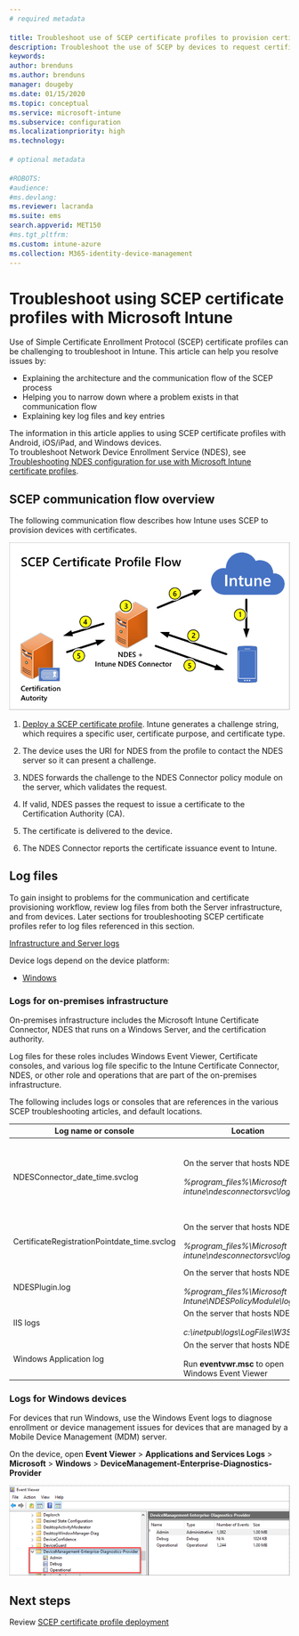```yaml
---
# required metadata

title: Troubleshoot use of SCEP certificate profiles to provision certificates with Intune | Microsoft Docs
description: Troubleshoot the use of SCEP by devices to request certificates for use with Intune, including communication from devices to NDES, NDES to certification authorities, and from the Intune Certificate Connector to the Intune service.  
keywords:
author: brenduns
ms.author: brenduns
manager: dougeby
ms.date: 01/15/2020
ms.topic: conceptual
ms.service: microsoft-intune
ms.subservice: configuration
ms.localizationpriority: high
ms.technology:

# optional metadata

#ROBOTS:
#audience:
#ms.devlang:
ms.reviewer: lacranda
ms.suite: ems
search.appverid: MET150
#ms.tgt_pltfrm:
ms.custom: intune-azure
ms.collection: M365-identity-device-management
---
```


# Troubleshoot using SCEP certificate profiles with Microsoft Intune

Use of Simple Certificate Enrollment Protocol (SCEP) certificate profiles can be challenging to troubleshoot in Intune. This article can help you resolve issues by:

- Explaining the architecture and the communication flow of the SCEP process
- Helping you to narrow down where a problem exists in that communication flow
- Explaining key log files and key entries

The information in this article applies to using SCEP certificate profiles with Android, iOS/iPad, and Windows devices.  
To troubleshoot Network Device Enrollment Service (NDES), see [Troubleshooting NDES configuration for use with Microsoft Intune certificate profiles]( https://support.microsoft.com/help/4459540/troubleshoot-ndes-configuration-for-use-with-intune).

## SCEP communication flow overview
The following communication flow describes how Intune uses SCEP to provision devices with certificates.

![SCEP certificate profile flow](../protect/media/troubleshoot-scep-certificate-profiles/scep-certificate-profile-flow.png)

1. [Deploy a SCEP certificate profile](). Intune generates a challenge string, which requires a specific user, certificate purpose, and certificate type.

2. The device uses the URI for NDES from the profile to contact the NDES server so it can present a challenge.

3. NDES forwards the challenge to the NDES Connector policy module on the server, which validates the request.

4. If valid, NDES passes the request to issue a certificate to the Certification Authority (CA).

5. The certificate is delivered to the device.

6. The NDES Connector reports the certificate issuance event to Intune.

## Log files

To gain insight to problems for the communication and certificate provisioning workflow, review log files from both the Server infrastructure, and from devices. Later sections for troubleshooting SCEP certificate profiles refer to log files referenced in this section.

[Infrastructure and Server logs](logs-for-on-premises-infrastructure)

Device logs depend on the device platform:  

<!-- Content in progrss 
- [Android](#logs-for-android):  
  ***PENDING*** additional content
- [iOS/iPadOS](#logs-for-ios):  
-->

- [Windows](#logs-for-windows)

### Logs for on-premises infrastructure
  
On-premises infrastructure includes the Microsoft Intune Certificate Connector, NDES that runs on a Windows Server, and the certification authority.

Log files for these roles includes Windows Event Viewer, Certificate consoles, and various log file specific to the Intune Certificate Connector, NDES, or other role and operations that are part of the on-premises infrastructure.

The following includes logs or consoles that are references in the various SCEP troubleshooting articles, and default locations. 

| Log name or console | Location | Details  |
|---------------------|-------------|-------------------------------------|
|NDESConnector_date_time.svclog | On the server that hosts NDES: <br><br>*%program_files%\Microsoft intune\ndesconnectorsvc\logs\logs*| This log shows communication from the Microsoft Intune Certificate Connector to the Intune cloud service. <br><br>  Related registry key: *HKLM\SW\Microsoft\MicrosoftIntune\NDESConnector\ConnectionStatus* <br><br> We recommend that you use [Service Trace Viewer Tool](https://docs.microsoft.com/dotnet/framework/wcf/service-trace-viewer-tool-svctraceviewer-exe) to view the log files.|
|CertificateRegistrationPointdate_time.svclog   | On the server that hosts NDES: <br><br>*%program_files%\Microsoft intune\ndesconnectorsvc\logs\logs*  |This log shows NDES policy module receiving and verifying certificate requests.<br><br> We recommend that you use [Service Trace Viewer Tool](https://docs.microsoft.com/dotnet/framework/wcf/service-trace-viewer-tool-svctraceviewer-exe) to view the log files. |
|NDESPlugin.log   | On the server that hosts NDES:  <br><br> *%program_files%\Microsoft Intune\NDESPolicyModule\logs*  |This log show the passing of certificate requests to the Certificate Registration Point, and the resulting verification of those requests. |
|IIS logs    |  On the server that hosts NDES:  <br><br>*c:\inetpub\logs\LogFiles\W3SVC1* | IS logs show the certificate requests from mobile devices entering NDES.  |
Windows Application log |On the server that hosts NDES: <br><br> Run **eventvwr.msc** to open Windows Event Viewer |This log is referenced when investigating IIS issues, like the SCEP application pool.    |

<!-- Content in progress 

### Logs for Android devices
***PENDING*** additional content

### Logs for iOS/iPadOS devices
***PENDING*** additional content
-->

### Logs for Windows devices

For devices that run Windows, use the Windows Event logs to diagnose enrollment or device management issues for devices that are managed by a Mobile Device Management (MDM) server.

On the device, open **Event Viewer** > **Applications and Services Logs** > **Microsoft** > **Windows** > **DeviceManagement-Enterprise-Diagnostics-Provider**

![Windows event logs](../protect/media/troubleshoot-scep-certificate-profiles/windows-event-log.png)

## Next steps
Review [SCEP certificate profile deployment](troublehsoot-scep-certificate-profile-deployment) 